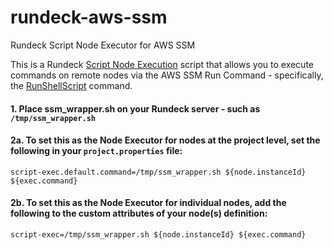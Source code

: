 # rundeck-aws-ssm
Rundeck Script Node Executor for AWS SSM

This is a Rundeck [Script Node Execution](https://docs.rundeck.com/docs/administration/projects/node-execution/script.html#script-node-execution) script that allows you to execute commands on remote nodes via the AWS SSM Run Command - specifically, the [RunShellScript](https://docs.aws.amazon.com/systems-manager/latest/userguide/walkthrough-cli.html#walkthrough-cli-example-1) command.

#### 1. Place ssm_wrapper.sh on your Rundeck server - such as `/tmp/ssm_wrapper.sh`

#### 2a. To set this as the Node Executor for nodes at the project level, set the following in your `project.properties` file:
    script-exec.default.command=/tmp/ssm_wrapper.sh ${node.instanceId} ${exec.command}
#### 2b. To set this as the Node Executor for individual nodes, add the following to the custom attributes of your node(s) definition:
    script-exec=/tmp/ssm_wrapper.sh ${node.instanceId} ${exec.command}
